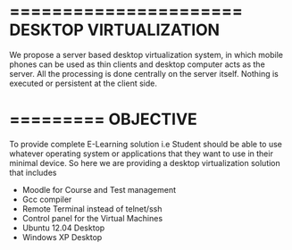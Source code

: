 ======================
DESKTOP VIRTUALIZATION
======================

We propose a server based desktop virtualization system, in which mobile phones can be used as thin clients and desktop computer acts as the server. All the processing is done centrally on the server itself. Nothing is executed or persistent at the client side.


=========
OBJECTIVE
=========
To provide complete E-Learning solution i.e Student should be able to use whatever operating system or applications that they want to use in their minimal device. So here we are providing a desktop virtualization solution that includes <br>
<ul>
<li>Moodle for Course and Test management</li>
<li>Gcc compiler</li>
<li>Remote Terminal instead of telnet/ssh</li>
<li>Control panel for the Virtual Machines</li>
<li>Ubuntu 12.04 Desktop</li>
<li>Windows XP Desktop</li></ul>
